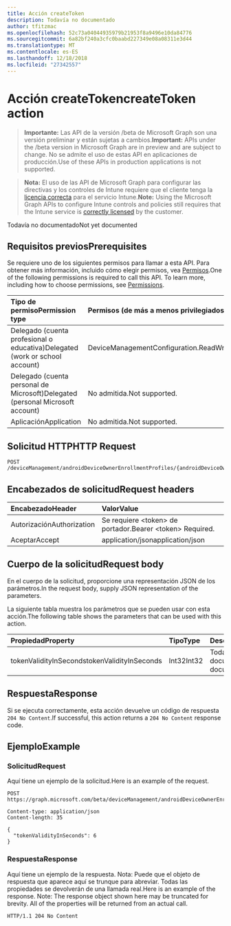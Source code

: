 ```yaml
---
title: Acción createToken
description: Todavía no documentado
author: tfitzmac
ms.openlocfilehash: 52c73a04044935979b21953f8a9496e10da84776
ms.sourcegitcommit: 6a82bf240a3cfc0baabd227349e08a08311e3d44
ms.translationtype: MT
ms.contentlocale: es-ES
ms.lasthandoff: 12/18/2018
ms.locfileid: "27342557"
---
```

# <a name="createtoken-action"></a><span data-ttu-id="c8f89-103">Acción createToken</span><span class="sxs-lookup"><span data-stu-id="c8f89-103">createToken action</span></span>

> <span data-ttu-id="c8f89-104">**Importante:** Las API de la versión /beta de Microsoft Graph son una versión preliminar y están sujetas a cambios.</span><span class="sxs-lookup"><span data-stu-id="c8f89-104">**Important:** APIs under the /beta version in Microsoft Graph are in preview and are subject to change.</span></span> <span data-ttu-id="c8f89-105">No se admite el uso de estas API en aplicaciones de producción.</span><span class="sxs-lookup"><span data-stu-id="c8f89-105">Use of these APIs in production applications is not supported.</span></span>

> <span data-ttu-id="c8f89-106">**Nota:** El uso de las API de Microsoft Graph para configurar las directivas y los controles de Intune requiere que el cliente tenga la [licencia correcta](https://go.microsoft.com/fwlink/?linkid=839381) para el servicio Intune.</span><span class="sxs-lookup"><span data-stu-id="c8f89-106">**Note:** Using the Microsoft Graph APIs to configure Intune controls and policies still requires that the Intune service is [correctly licensed](https://go.microsoft.com/fwlink/?linkid=839381) by the customer.</span></span>

<span data-ttu-id="c8f89-107">Todavía no documentado</span><span class="sxs-lookup"><span data-stu-id="c8f89-107">Not yet documented</span></span>
## <a name="prerequisites"></a><span data-ttu-id="c8f89-108">Requisitos previos</span><span class="sxs-lookup"><span data-stu-id="c8f89-108">Prerequisites</span></span>
<span data-ttu-id="c8f89-p102">Se requiere uno de los siguientes permisos para llamar a esta API. Para obtener más información, incluido cómo elegir permisos, vea [Permisos](/graph/permissions-reference).</span><span class="sxs-lookup"><span data-stu-id="c8f89-p102">One of the following permissions is required to call this API. To learn more, including how to choose permissions, see [Permissions](/graph/permissions-reference).</span></span>

|<span data-ttu-id="c8f89-111">Tipo de permiso</span><span class="sxs-lookup"><span data-stu-id="c8f89-111">Permission type</span></span>|<span data-ttu-id="c8f89-112">Permisos (de más a menos privilegiados)</span><span class="sxs-lookup"><span data-stu-id="c8f89-112">Permissions (from most to least privileged)</span></span>|
|:---|:---|
|<span data-ttu-id="c8f89-113">Delegado (cuenta profesional o educativa)</span><span class="sxs-lookup"><span data-stu-id="c8f89-113">Delegated (work or school account)</span></span>|<span data-ttu-id="c8f89-114">DeviceManagementConfiguration.ReadWrite.All</span><span class="sxs-lookup"><span data-stu-id="c8f89-114">DeviceManagementConfiguration.ReadWrite.All</span></span>|
|<span data-ttu-id="c8f89-115">Delegado (cuenta personal de Microsoft)</span><span class="sxs-lookup"><span data-stu-id="c8f89-115">Delegated (personal Microsoft account)</span></span>|<span data-ttu-id="c8f89-116">No admitida.</span><span class="sxs-lookup"><span data-stu-id="c8f89-116">Not supported.</span></span>|
|<span data-ttu-id="c8f89-117">Aplicación</span><span class="sxs-lookup"><span data-stu-id="c8f89-117">Application</span></span>|<span data-ttu-id="c8f89-118">No admitida.</span><span class="sxs-lookup"><span data-stu-id="c8f89-118">Not supported.</span></span>|

## <a name="http-request"></a><span data-ttu-id="c8f89-119">Solicitud HTTP</span><span class="sxs-lookup"><span data-stu-id="c8f89-119">HTTP Request</span></span>
<!-- {
  "blockType": "ignored"
}
-->
``` http
POST /deviceManagement/androidDeviceOwnerEnrollmentProfiles/{androidDeviceOwnerEnrollmentProfileId}/createToken
```

## <a name="request-headers"></a><span data-ttu-id="c8f89-120">Encabezados de solicitud</span><span class="sxs-lookup"><span data-stu-id="c8f89-120">Request headers</span></span>
|<span data-ttu-id="c8f89-121">Encabezado</span><span class="sxs-lookup"><span data-stu-id="c8f89-121">Header</span></span>|<span data-ttu-id="c8f89-122">Valor</span><span class="sxs-lookup"><span data-stu-id="c8f89-122">Value</span></span>|
|:---|:---|
|<span data-ttu-id="c8f89-123">Autorización</span><span class="sxs-lookup"><span data-stu-id="c8f89-123">Authorization</span></span>|<span data-ttu-id="c8f89-124">Se requiere &lt;token&gt; de portador.</span><span class="sxs-lookup"><span data-stu-id="c8f89-124">Bearer &lt;token&gt; Required.</span></span>|
|<span data-ttu-id="c8f89-125">Aceptar</span><span class="sxs-lookup"><span data-stu-id="c8f89-125">Accept</span></span>|<span data-ttu-id="c8f89-126">application/json</span><span class="sxs-lookup"><span data-stu-id="c8f89-126">application/json</span></span>|

## <a name="request-body"></a><span data-ttu-id="c8f89-127">Cuerpo de la solicitud</span><span class="sxs-lookup"><span data-stu-id="c8f89-127">Request body</span></span>
<span data-ttu-id="c8f89-128">En el cuerpo de la solicitud, proporcione una representación JSON de los parámetros.</span><span class="sxs-lookup"><span data-stu-id="c8f89-128">In the request body, supply JSON representation of the parameters.</span></span>

<span data-ttu-id="c8f89-129">La siguiente tabla muestra los parámetros que se pueden usar con esta acción.</span><span class="sxs-lookup"><span data-stu-id="c8f89-129">The following table shows the parameters that can be used with this action.</span></span>

|<span data-ttu-id="c8f89-130">Propiedad</span><span class="sxs-lookup"><span data-stu-id="c8f89-130">Property</span></span>|<span data-ttu-id="c8f89-131">Tipo</span><span class="sxs-lookup"><span data-stu-id="c8f89-131">Type</span></span>|<span data-ttu-id="c8f89-132">Descripción</span><span class="sxs-lookup"><span data-stu-id="c8f89-132">Description</span></span>|
|:---|:---|:---|
|<span data-ttu-id="c8f89-133">tokenValidityInSeconds</span><span class="sxs-lookup"><span data-stu-id="c8f89-133">tokenValidityInSeconds</span></span>|<span data-ttu-id="c8f89-134">Int32</span><span class="sxs-lookup"><span data-stu-id="c8f89-134">Int32</span></span>|<span data-ttu-id="c8f89-135">Todavía no documentado</span><span class="sxs-lookup"><span data-stu-id="c8f89-135">Not yet documented</span></span>|



## <a name="response"></a><span data-ttu-id="c8f89-136">Respuesta</span><span class="sxs-lookup"><span data-stu-id="c8f89-136">Response</span></span>
<span data-ttu-id="c8f89-137">Si se ejecuta correctamente, esta acción devuelve un código de respuesta `204 No Content`.</span><span class="sxs-lookup"><span data-stu-id="c8f89-137">If successful, this action returns a `204 No Content` response code.</span></span>

## <a name="example"></a><span data-ttu-id="c8f89-138">Ejemplo</span><span class="sxs-lookup"><span data-stu-id="c8f89-138">Example</span></span>
### <a name="request"></a><span data-ttu-id="c8f89-139">Solicitud</span><span class="sxs-lookup"><span data-stu-id="c8f89-139">Request</span></span>
<span data-ttu-id="c8f89-140">Aquí tiene un ejemplo de la solicitud.</span><span class="sxs-lookup"><span data-stu-id="c8f89-140">Here is an example of the request.</span></span>
``` http
POST https://graph.microsoft.com/beta/deviceManagement/androidDeviceOwnerEnrollmentProfiles/{androidDeviceOwnerEnrollmentProfileId}/createToken

Content-type: application/json
Content-length: 35

{
  "tokenValidityInSeconds": 6
}
```

### <a name="response"></a><span data-ttu-id="c8f89-141">Respuesta</span><span class="sxs-lookup"><span data-stu-id="c8f89-141">Response</span></span>
<span data-ttu-id="c8f89-p103">Aquí tiene un ejemplo de la respuesta. Nota: Puede que el objeto de respuesta que aparece aquí se trunque para abreviar. Todas las propiedades se devolverán de una llamada real.</span><span class="sxs-lookup"><span data-stu-id="c8f89-p103">Here is an example of the response. Note: The response object shown here may be truncated for brevity. All of the properties will be returned from an actual call.</span></span>
``` http
HTTP/1.1 204 No Content
```





